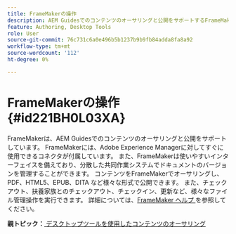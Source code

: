 ```yaml
---
title: FrameMakerの操作
description: AEM Guidesでのコンテンツのオーサリングと公開をサポートするFrameMakerについて説明します。
feature: Authoring, Desktop Tools
role: User
source-git-commit: 76c731c6a0e496b5b1237b9b9fb84adda8fa8a92
workflow-type: tm+mt
source-wordcount: '112'
ht-degree: 0%

---
```


# FrameMakerの操作 {#id221BH0L03XA}

FrameMakerは、AEM Guidesでのコンテンツのオーサリングと公開をサポートしています。 FrameMakerには、Adobe Experience Managerに対してすぐに使用できるコネクタが付属しています。 また、FrameMakerは使いやすいインターフェイスを備えており、分散した共同作業システムでドキュメントのバージョンを管理することができます。 コンテンツをFrameMakerでオーサリングし、PDF、HTML5、EPUB、DITA など様々な形式で公開できます。 また、チェックアウト、扶養家族とのチェックアウト、チェックイン、更新など、様々なファイル管理操作を実行できます。 詳細については、[FrameMaker ヘルプ ](https://help.adobe.com/en_US/framemaker/using/index.html) を参照してください。

**親トピック：**[ デスクトップツールを使用したコンテンツのオーサリング ](author-desktop-tools.md)
